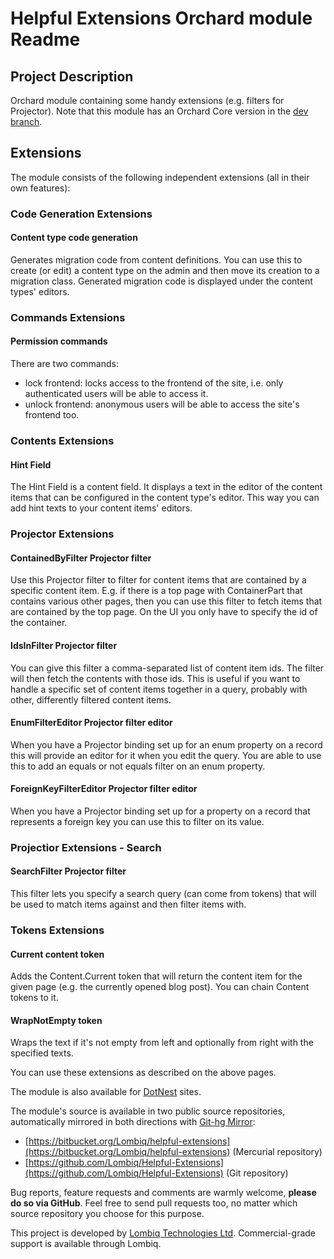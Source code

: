 # Helpful Extensions Orchard module Readme



## Project Description

Orchard module containing some handy extensions (e.g. filters for Projector). Note that this module has an Orchard Core version in the [dev branch](https://github.com/Lombiq/Helpful-Extensions/tree/dev).

## Extensions

The module consists of the following independent extensions (all in their own features):

### Code Generation Extensions

#### Content type code generation

Generates migration code from content definitions. You can use this to create (or edit) a content type on the admin and then move its creation to a migration class. Generated migration code is displayed under the content types' editors.

### Commands Extensions

#### Permission commands

There are two commands:

- lock frontend: locks access to the frontend of the site, i.e. only authenticated users will be able to access it.
- unlock frontend: anonymous users will be able to access the site's frontend too.

### Contents Extensions

#### Hint Field

The Hint Field is a content field. It displays a text in the editor of the content items that can be configured in the content type's editor. This way you can add hint texts to your content items' editors.

### Projector Extensions

#### ContainedByFilter Projector filter

Use this Projector filter to filter for content items that are contained by a specific content item. E.g. if there is a top page with ContainerPart that contains various other pages, then you can use this filter to fetch items that are contained by the top page.
On the UI you only have to specify the id of the container.

#### IdsInFilter Projector filter

You can give this filter a comma-separated list of content item ids. The filter will then fetch the contents with those ids. This is useful if you want to handle a specific set of content items together in a query, probably with other, differently filtered content items.

#### EnumFilterEditor Projector filter editor

When you have a Projector binding set up for an enum property on a record this will provide an editor for it when you edit the query. You are able to use this to add an equals or not equals filter on an enum property.

#### ForeignKeyFilterEditor Projector filter editor

When you have a Projector binding set up for a property on a record that represents a foreign key you can use this to filter on its value.

### Projectior Extensions - Search

#### SearchFilter Projector filter

This filter lets you specify a search query (can come from tokens) that will be used to match items against and then filter items with.

### Tokens Extensions

#### Current content token

Adds the Content.Current token that will return the content item for the given page (e.g. the currently opened blog post). You can chain Content tokens to it.

#### WrapNotEmpty token

Wraps the text if it's not empty from left and optionally from right with the specified texts.

You can use these extensions as described on the above pages.

The module is also available for [DotNest](http://dotnest.com/) sites.

The module's source is available in two public source repositories, automatically mirrored in both directions with [Git-hg Mirror](https://githgmirror.com):

- [https://bitbucket.org/Lombiq/helpful-extensions](https://bitbucket.org/Lombiq/helpful-extensions) (Mercurial repository)
- [https://github.com/Lombiq/Helpful-Extensions](https://github.com/Lombiq/Helpful-Extensions) (Git repository)

Bug reports, feature requests and comments are warmly welcome, **please do so via GitHub**.
Feel free to send pull requests too, no matter which source repository you choose for this purpose.

This project is developed by [Lombiq Technologies Ltd](http://lombiq.com/). Commercial-grade support is available through Lombiq.